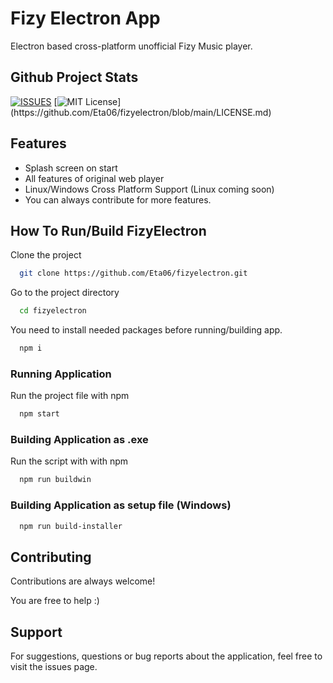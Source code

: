 # Fizy Electron App

Electron based cross-platform unofficial Fizy Music player.


## Github Project Stats

[![ISSUES](https://img.shields.io/github/issues/Eta06/fizyelectron)](https://github.com/Eta06/XNotepad/blob/main/LICENSE.md) [![MIT License](https://img.shields.io/apm/l/atomic-design-ui.svg?)](https://github.com/Eta06/fizyelectron/blob/main/LICENSE.md)




  
## Features

- Splash screen on start
- All features of original web player
- Linux/Windows Cross Platform Support (Linux coming soon)
- You can always contribute for more features.
  
## How To Run/Build FizyElectron

Clone the project

```bash
  git clone https://github.com/Eta06/fizyelectron.git
```

Go to the project directory

```bash
  cd fizyelectron
```


You need to install needed packages before running/building app.

```bash
  npm i
```


### Running Application

Run the project file with npm

```bash
  npm start
```

### Building Application as .exe

Run the script with with npm
```bash
  npm run buildwin
```

### Building Application as setup file (Windows)
```bash
  npm run build-installer
```



  
## Contributing

Contributions are always welcome!

You are free to help :)



  
## Support

For suggestions, questions or bug reports about the application, feel free to visit the issues page.

  
